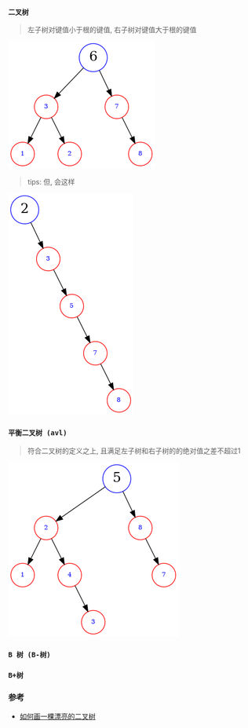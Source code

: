 ### `二叉树`

>左子树对键值小于根的键值, 右子树对键值大于根的键值

![binary tree](../media/binary-tree.png)

>tips: 但, 会这样 

![binary tree](../media/binary-tree-2.png)

### `平衡二叉树 (avl)`

>符合二叉树的定义之上, 且满足左子树和右子树的的绝对值之差不超过1

![avl tree](../media/avl-tree.png)

### `B 树 (B-树)`

>

### `B+树`


### 参考

- [如何画一棵漂亮的二叉树](https://zhuanlan.zhihu.com/p/62777936)
